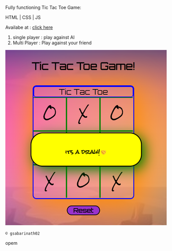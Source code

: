 Fully functioning Tic Tac Toe Game:

HTML | CSS | JS

Availabe at : [click here](https://gsabarinath02.github.io/gsabainathpersonal.github.io/tictactoe/index.html)

1. single player : play against AI
2. Multi Player : Play against your friend

![1678190510186](image/README/1678190510186.png)

    ©️ gsabarinath02

opem
